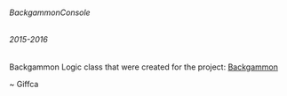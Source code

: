 ﻿###### BackgammonConsole
###### 2015-2016

Backgammon Logic class that were created for the project: [Backgammon](https://github.com/Hamsterslott/Backgammon)



~ Giffca